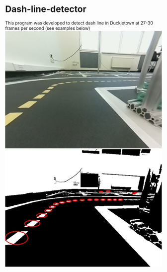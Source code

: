 # Dash-line-detector
This program was developed to detect dash line in Duckietown at 27-30 frames per second (see examples below)
![Example of input picture](https://github.com/makogon2907/Dash-line-detector/blob/master/results/before.jpg)
![Program output](https://github.com/makogon2907/Dash-line-detector/blob/master/results/after.jpg)
